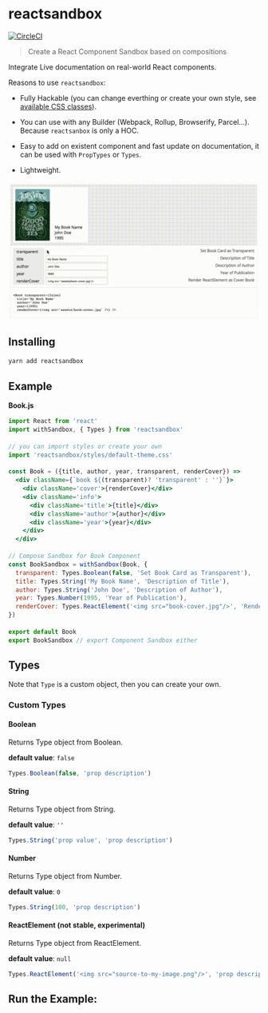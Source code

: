 # reactsandbox

[![CircleCI](https://circleci.com/gh/raphamorim/reactsandbox/tree/master.svg?style=svg)](https://circleci.com/gh/raphamorim/reactsandbox/tree/master)

> Create a React Component Sandbox based on compositions

Integrate Live documentation on real-world React components. 

Reasons to use `reactsandbox`:

- Fully Hackable (you can change everthing or create your own style, see [available CSS classes](https://github.com/raphamorim/reactsandbox/blob/master/styles/reactsandbox.css)).

- You can use with any Builder (Webpack, Rollup, Browserify, Parcel...). Because `reactsanbox` is only a HOC.

- Easy to add on existent component and fast update on documentation, it can be used with `PropTypes` or `Types`.

- Lightweight.

![Example](assets/example.gif)

## Installing

```bash
yarn add reactsandbox
```

## Example

**Book.js**

```jsx
import React from 'react'
import withSandbox, { Types } from 'reactsandbox'

// you can import styles or create your own
import 'reactsandbox/styles/default-theme.css'

const Book = ({title, author, year, transparent, renderCover}) =>
  <div className={`book ${(transparent)? 'transparent' : ''}`}>
    <div className='cover'>{renderCover}</div>
    <div className='info'>
      <div className='title'>{title}</div>
      <div className='author'>{author}</div>
      <div className='year'>{year}</div>
    </div>
  </div>

// Compose Sandbox for Book Component
const BookSandbox = withSandbox(Book, {
  transparent: Types.Boolean(false, 'Set Book Card as Transparent'),
  title: Types.String('My Book Name', 'Description of Title'),
  author: Types.String('John Doe', 'Description of Author'),
  year: Types.Number(1995, 'Year of Publication'),
  renderCover: Types.ReactElement('<img src="book-cover.jpg"/>', 'Render ReactElement as Cover Book')
})

export default Book
export BookSandbox // export Component Sandbox either
```

## Types

Note that `Type` is a custom object, then you can create your own.

### Custom Types

#### Boolean

Returns Type object from Boolean.

**default value**: `false`

```jsx
Types.Boolean(false, 'prop description') 
```

#### String

Returns Type object from String.

**default value**: `''`

```jsx
Types.String('prop value', 'prop description') 
```

#### Number

Returns Type object from Number.

**default value**: `0`

```jsx
Types.String(100, 'prop description') 
```

#### ReactElement (not stable, experimental)

Returns Type object from ReactElement.

**default value**: `null`

```jsx
Types.ReactElement('<img src="source-to-my-image.png"/>', 'prop description') 
```

## Run the Example:

```sh

```
